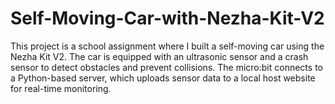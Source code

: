 # Self-Moving-Car-with-Nezha-Kit-V2
This project is a school assignment where I built a self-moving car using the Nezha Kit V2. The car is equipped with an ultrasonic sensor and a crash sensor to detect obstacles and prevent collisions.  The micro:bit connects to a Python-based server, which uploads sensor data to a local host website for real-time monitoring.
